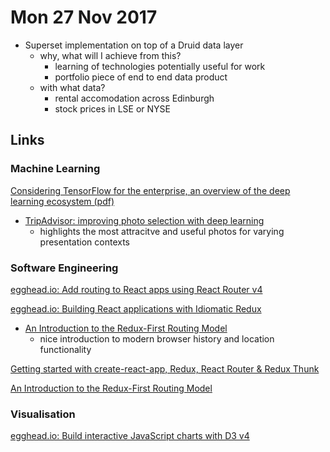 # Mon 27 Nov 2017

- Superset implementation on top of a Druid data layer
    - why, what will I achieve from this?
        - learning of technologies potentially useful for work
        - portfolio piece of end to end data product
    - with what data?
        - rental accomodation across Edinburgh
        - stock prices in LSE or NYSE

## Links

### Machine Learning

[Considering TensorFlow for the enterprise, an overview of the deep learning ecosystem (pdf)](http://www.oreilly.com/data/free/files/considering-tensorflow-for-the-enterprise.pdf)

- [TripAdvisor: improving photo selection with deep learning](http://engineering.tripadvisor.com/improving-tripadvisor-photo-selection-deep-learning/)
    - highlights the most attracitve and useful photos for varying presentation contexts

### Software Engineering

[egghead.io: Add routing to React apps using React Router v4](https://egghead.io/courses/add-routing-to-react-apps-using-react-router-v4)

[egghead.io: Building React applications with Idiomatic Redux](https://egghead.io/courses/building-react-applications-with-idiomatic-redux)

- [An Introduction to the Redux-First Routing Model](https://medium.freecodecamp.org/an-introduction-to-the-redux-first-routing-model-98926ebf53cb)
    - nice introduction to modern browser history and location functionality

[Getting started with create-react-app, Redux, React Router & Redux Thunk](https://medium.com/@notrab/getting-started-with-create-react-app-redux-react-router-redux-thunk-d6a19259f71f)

[An Introduction to the Redux-First Routing Model](https://medium.freecodecamp.org/an-introduction-to-the-redux-first-routing-model-98926ebf53cb)

### Visualisation

[egghead.io: Build interactive JavaScript charts with D3 v4](https://egghead.io/courses/build-interactive-javascript-charts-with-d3-v4)
